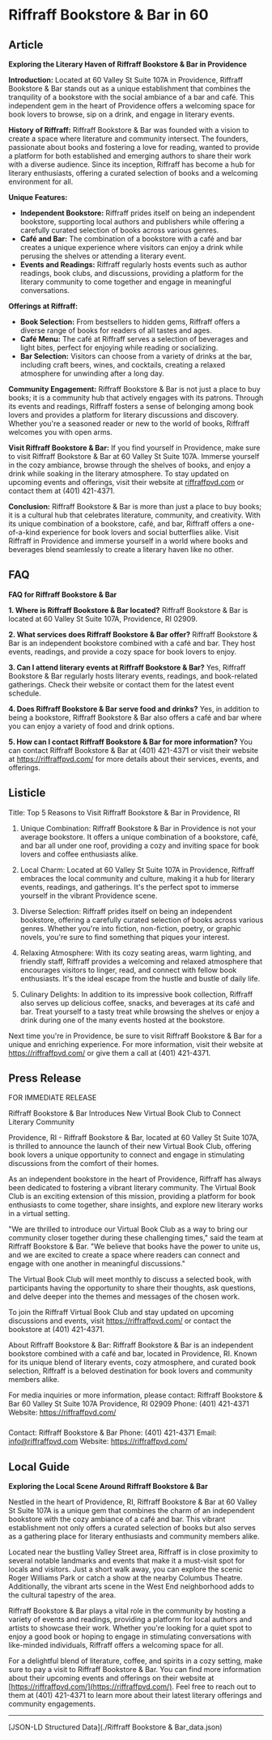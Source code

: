# Riffraff Bookstore & Bar in 60

## Article
**Exploring the Literary Haven of Riffraff Bookstore & Bar in Providence**

**Introduction:**
Located at 60 Valley St Suite 107A in Providence, Riffraff Bookstore & Bar stands out as a unique establishment that combines the tranquility of a bookstore with the social ambiance of a bar and café. This independent gem in the heart of Providence offers a welcoming space for book lovers to browse, sip on a drink, and engage in literary events.

**History of Riffraff:**
Riffraff Bookstore & Bar was founded with a vision to create a space where literature and community intersect. The founders, passionate about books and fostering a love for reading, wanted to provide a platform for both established and emerging authors to share their work with a diverse audience. Since its inception, Riffraff has become a hub for literary enthusiasts, offering a curated selection of books and a welcoming environment for all.

**Unique Features:**
- **Independent Bookstore:** Riffraff prides itself on being an independent bookstore, supporting local authors and publishers while offering a carefully curated selection of books across various genres.
- **Café and Bar:** The combination of a bookstore with a café and bar creates a unique experience where visitors can enjoy a drink while perusing the shelves or attending a literary event.
- **Events and Readings:** Riffraff regularly hosts events such as author readings, book clubs, and discussions, providing a platform for the literary community to come together and engage in meaningful conversations.

**Offerings at Riffraff:**
- **Book Selection:** From bestsellers to hidden gems, Riffraff offers a diverse range of books for readers of all tastes and ages.
- **Café Menu:** The café at Riffraff serves a selection of beverages and light bites, perfect for enjoying while reading or socializing.
- **Bar Selection:** Visitors can choose from a variety of drinks at the bar, including craft beers, wines, and cocktails, creating a relaxed atmosphere for unwinding after a long day.

**Community Engagement:**
Riffraff Bookstore & Bar is not just a place to buy books; it is a community hub that actively engages with its patrons. Through its events and readings, Riffraff fosters a sense of belonging among book lovers and provides a platform for literary discussions and discovery. Whether you're a seasoned reader or new to the world of books, Riffraff welcomes you with open arms.

**Visit Riffraff Bookstore & Bar:**
If you find yourself in Providence, make sure to visit Riffraff Bookstore & Bar at 60 Valley St Suite 107A. Immerse yourself in the cozy ambiance, browse through the shelves of books, and enjoy a drink while soaking in the literary atmosphere. To stay updated on upcoming events and offerings, visit their website at [riffraffpvd.com](https://riffraffpvd.com/) or contact them at (401) 421-4371.

**Conclusion:**
Riffraff Bookstore & Bar is more than just a place to buy books; it is a cultural hub that celebrates literature, community, and creativity. With its unique combination of a bookstore, café, and bar, Riffraff offers a one-of-a-kind experience for book lovers and social butterflies alike. Visit Riffraff in Providence and immerse yourself in a world where books and beverages blend seamlessly to create a literary haven like no other.

## FAQ
**FAQ for Riffraff Bookstore & Bar**

**1. Where is Riffraff Bookstore & Bar located?**
   Riffraff Bookstore & Bar is located at 60 Valley St Suite 107A, Providence, RI 02909.

**2. What services does Riffraff Bookstore & Bar offer?**
   Riffraff Bookstore & Bar is an independent bookstore combined with a café and bar. They host events, readings, and provide a cozy space for book lovers to enjoy.

**3. Can I attend literary events at Riffraff Bookstore & Bar?**
   Yes, Riffraff Bookstore & Bar regularly hosts literary events, readings, and book-related gatherings. Check their website or contact them for the latest event schedule.

**4. Does Riffraff Bookstore & Bar serve food and drinks?**
   Yes, in addition to being a bookstore, Riffraff Bookstore & Bar also offers a café and bar where you can enjoy a variety of food and drink options.

**5. How can I contact Riffraff Bookstore & Bar for more information?**
   You can contact Riffraff Bookstore & Bar at (401) 421-4371 or visit their website at https://riffraffpvd.com/ for more details about their services, events, and offerings.

## Listicle
Title: Top 5 Reasons to Visit Riffraff Bookstore & Bar in Providence, RI

1. Unique Combination: Riffraff Bookstore & Bar in Providence is not your average bookstore. It offers a unique combination of a bookstore, café, and bar all under one roof, providing a cozy and inviting space for book lovers and coffee enthusiasts alike.

2. Local Charm: Located at 60 Valley St Suite 107A in Providence, Riffraff embraces the local community and culture, making it a hub for literary events, readings, and gatherings. It's the perfect spot to immerse yourself in the vibrant Providence scene.

3. Diverse Selection: Riffraff prides itself on being an independent bookstore, offering a carefully curated selection of books across various genres. Whether you're into fiction, non-fiction, poetry, or graphic novels, you're sure to find something that piques your interest.

4. Relaxing Atmosphere: With its cozy seating areas, warm lighting, and friendly staff, Riffraff provides a welcoming and relaxed atmosphere that encourages visitors to linger, read, and connect with fellow book enthusiasts. It's the ideal escape from the hustle and bustle of daily life.

5. Culinary Delights: In addition to its impressive book collection, Riffraff also serves up delicious coffee, snacks, and beverages at its café and bar. Treat yourself to a tasty treat while browsing the shelves or enjoy a drink during one of the many events hosted at the bookstore.

Next time you're in Providence, be sure to visit Riffraff Bookstore & Bar for a unique and enriching experience. For more information, visit their website at https://riffraffpvd.com/ or give them a call at (401) 421-4371.

## Press Release
FOR IMMEDIATE RELEASE

Riffraff Bookstore & Bar Introduces New Virtual Book Club to Connect Literary Community

Providence, RI - Riffraff Bookstore & Bar, located at 60 Valley St Suite 107A, is thrilled to announce the launch of their new Virtual Book Club, offering book lovers a unique opportunity to connect and engage in stimulating discussions from the comfort of their homes.

As an independent bookstore in the heart of Providence, Riffraff has always been dedicated to fostering a vibrant literary community. The Virtual Book Club is an exciting extension of this mission, providing a platform for book enthusiasts to come together, share insights, and explore new literary works in a virtual setting.

"We are thrilled to introduce our Virtual Book Club as a way to bring our community closer together during these challenging times," said the team at Riffraff Bookstore & Bar. "We believe that books have the power to unite us, and we are excited to create a space where readers can connect and engage with one another in meaningful discussions."

The Virtual Book Club will meet monthly to discuss a selected book, with participants having the opportunity to share their thoughts, ask questions, and delve deeper into the themes and messages of the chosen work.

To join the Riffraff Virtual Book Club and stay updated on upcoming discussions and events, visit https://riffraffpvd.com/ or contact the bookstore at (401) 421-4371.

About Riffraff Bookstore & Bar:
Riffraff Bookstore & Bar is an independent bookstore combined with a café and bar, located in Providence, RI. Known for its unique blend of literary events, cozy atmosphere, and curated book selection, Riffraff is a beloved destination for book lovers and community members alike.

For media inquiries or more information, please contact:
Riffraff Bookstore & Bar
60 Valley St Suite 107A
Providence, RI 02909
Phone: (401) 421-4371
Website: https://riffraffpvd.com/

###

Contact:
Riffraff Bookstore & Bar
Phone: (401) 421-4371
Email: info@riffraffpvd.com
Website: https://riffraffpvd.com/

## Local Guide
**Exploring the Local Scene Around Riffraff Bookstore & Bar**

Nestled in the heart of Providence, RI, Riffraff Bookstore & Bar at 60 Valley St Suite 107A is a unique gem that combines the charm of an independent bookstore with the cozy ambiance of a café and bar. This vibrant establishment not only offers a curated selection of books but also serves as a gathering place for literary enthusiasts and community members alike.

Located near the bustling Valley Street area, Riffraff is in close proximity to several notable landmarks and events that make it a must-visit spot for locals and visitors. Just a short walk away, you can explore the scenic Roger Williams Park or catch a show at the nearby Columbus Theatre. Additionally, the vibrant arts scene in the West End neighborhood adds to the cultural tapestry of the area.

Riffraff Bookstore & Bar plays a vital role in the community by hosting a variety of events and readings, providing a platform for local authors and artists to showcase their work. Whether you're looking for a quiet spot to enjoy a good book or hoping to engage in stimulating conversations with like-minded individuals, Riffraff offers a welcoming space for all.

For a delightful blend of literature, coffee, and spirits in a cozy setting, make sure to pay a visit to Riffraff Bookstore & Bar. You can find more information about their upcoming events and offerings on their website at [https://riffraffpvd.com/](https://riffraffpvd.com/). Feel free to reach out to them at (401) 421-4371 to learn more about their latest literary offerings and community engagements.


---

[JSON-LD Structured Data](./Riffraff Bookstore & Bar_data.json)
